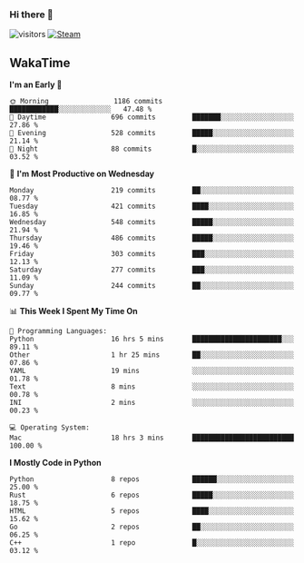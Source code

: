 ### Hi there 👋

![visitors](https://visitor-badge.glitch.me/badge?page_id=zhourunlai)
[![Steam](https://img.shields.io/badge/dynamic/json?url=https%3A%2F%2Fapi.swo.moe%2Fstats%2Fsteamgames%2F76561198285156854&query=count&color=0b1a37&label=Steam&labelColor=134375&logo=steam&suffix=+games&cacheSeconds=3600)](http://steamcommunity.com/profiles/76561198285156854)

## WakaTime
<!--START_SECTION:waka-->
**I'm an Early 🐤** 

```text
🌞 Morning                1186 commits        ████████████░░░░░░░░░░░░░   47.48 % 
🌆 Daytime                696 commits         ███████░░░░░░░░░░░░░░░░░░   27.86 % 
🌃 Evening                528 commits         █████░░░░░░░░░░░░░░░░░░░░   21.14 % 
🌙 Night                  88 commits          █░░░░░░░░░░░░░░░░░░░░░░░░   03.52 % 
```
📅 **I'm Most Productive on Wednesday** 

```text
Monday                   219 commits         ██░░░░░░░░░░░░░░░░░░░░░░░   08.77 % 
Tuesday                  421 commits         ████░░░░░░░░░░░░░░░░░░░░░   16.85 % 
Wednesday                548 commits         █████░░░░░░░░░░░░░░░░░░░░   21.94 % 
Thursday                 486 commits         █████░░░░░░░░░░░░░░░░░░░░   19.46 % 
Friday                   303 commits         ███░░░░░░░░░░░░░░░░░░░░░░   12.13 % 
Saturday                 277 commits         ███░░░░░░░░░░░░░░░░░░░░░░   11.09 % 
Sunday                   244 commits         ██░░░░░░░░░░░░░░░░░░░░░░░   09.77 % 
```


📊 **This Week I Spent My Time On** 

```text
💬 Programming Languages: 
Python                   16 hrs 5 mins       ██████████████████████░░░   89.11 % 
Other                    1 hr 25 mins        ██░░░░░░░░░░░░░░░░░░░░░░░   07.86 % 
YAML                     19 mins             ░░░░░░░░░░░░░░░░░░░░░░░░░   01.78 % 
Text                     8 mins              ░░░░░░░░░░░░░░░░░░░░░░░░░   00.78 % 
INI                      2 mins              ░░░░░░░░░░░░░░░░░░░░░░░░░   00.23 % 

💻 Operating System: 
Mac                      18 hrs 3 mins       █████████████████████████   100.00 % 
```

**I Mostly Code in Python** 

```text
Python                   8 repos             ██████░░░░░░░░░░░░░░░░░░░   25.00 % 
Rust                     6 repos             █████░░░░░░░░░░░░░░░░░░░░   18.75 % 
HTML                     5 repos             ████░░░░░░░░░░░░░░░░░░░░░   15.62 % 
Go                       2 repos             ██░░░░░░░░░░░░░░░░░░░░░░░   06.25 % 
C++                      1 repo              █░░░░░░░░░░░░░░░░░░░░░░░░   03.12 % 
```




<!--END_SECTION:waka-->
